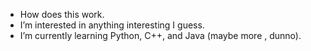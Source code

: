 -  How does this work.
-  I’m interested in anything interesting I guess.
-  I’m currently learning Python, C++, and Java (maybe more  , dunno).

<!---
Z3cht-Z3kt/Z3cht-Z3kt is a ✨ special ✨ repository because its `README.md` (this file) appears on your GitHub profile.
You can click the Preview link to take a look at your changes.
--->
